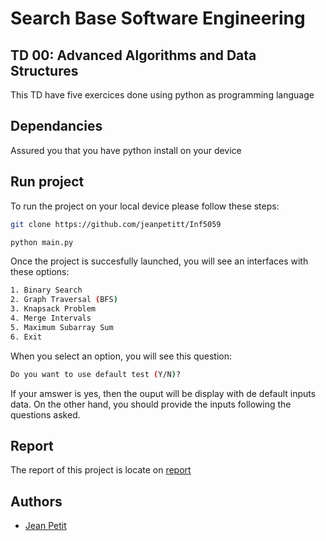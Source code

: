 # Search Base Software Engineering
## TD 00: Advanced Algorithms and Data Structures
This TD have five exercices done using python as programming language

## Dependancies
Assured you that you have python install on your device


## Run project

To run the project on your local device please follow these steps:

```bash
git clone https://github.com/jeanpetitt/Inf5059
```

```bash
python main.py
```

Once the project is succesfully launched, you will see an interfaces with these options:
```bash
1. Binary Search
2. Graph Traversal (BFS)
3. Knapsack Problem
4. Merge Intervals
5. Maximum Subarray Sum
6. Exit
```

When you select an option, you will see this question:
```bash
Do you want to use default test (Y/N)?
```
If your amswer is yes, then the ouput will be display with de default inputs data. On the other hand, you should provide the inputs following the questions asked.

## Report
The report of this project is locate on [report](./Pasted%20image.png)

## Authors
* [Jean Petit](https://github.com/jeanpetitt)